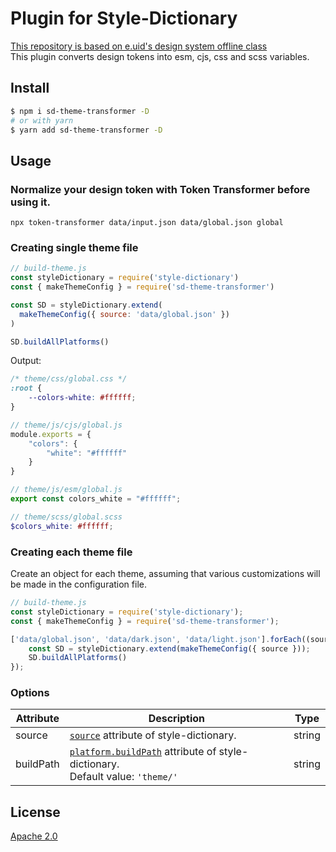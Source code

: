 
# Plugin for Style-Dictionary<br />
[This repository is based on e.uid's design system offline class](https://github.com/simseonbeom/offline-class/blob/main/build-theme.js)<br />
This plugin converts design tokens into esm, cjs, css and scss variables.

## Install

```bash
$ npm i sd-theme-transformer -D
# or with yarn
$ yarn add sd-theme-transformer -D
```

## Usage

### Normalize your design token with Token Transformer before using it.
```shell
npx token-transformer data/input.json data/global.json global
```

### Creating single theme file 

```js
// build-theme.js
const styleDictionary = require('style-dictionary')
const { makeThemeConfig } = require('sd-theme-transformer')

const SD = styleDictionary.extend(
  makeThemeConfig({ source: 'data/global.json' })
)

SD.buildAllPlatforms()
```

Output:

```css
/* theme/css/global.css */
:root {
    --colors-white: #ffffff;
}
```

```js
// theme/js/cjs/global.js
module.exports = {
    "colors": {
        "white": "#ffffff"
    }
}
```

```js
// theme/js/esm/global.js
export const colors_white = "#ffffff";
```

```scss
// theme/scss/global.scss
$colors_white: #ffffff;
```

### Creating each theme file

Create an object for each theme, assuming that various customizations will be made in the configuration file.  

```js
// build-theme.js
const styleDictionary = require('style-dictionary');
const { makeThemeConfig } = require('sd-theme-transformer');

['data/global.json', 'data/dark.json', 'data/light.json'].forEach((source) => {
    const SD = styleDictionary.extend(makeThemeConfig({ source }));
    SD.buildAllPlatforms()
});
```

### Options
| Attribute         | Description                                                                                                                                                                       | Type               |
| ----------------- | --------------------------------------------------------------------------------------------------------------------------------------------------------------------------------- | ------------------ |
| source            | [`source`](https://github.com/amzn/style-dictionary/blob/main/README.md#configjson) attribute of style-dictionary.                         | string    |
| buildPath         | [`platform.buildPath`](https://github.com/amzn/style-dictionary/blob/main/README.md#configjson) attribute of style-dictionary.<br>Default value: `'theme/'`                       | string             |


## License

[Apache 2.0](https://github.com/nado1001/sd-theme-transformer/blob/main/license)
